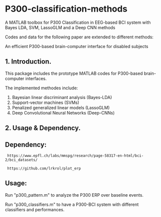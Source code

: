 # P300-classification-methods

A MATLAB toolbox for P300 Classification in EEG-based BCI system with Bayes LDA, SVM, LassoGLM and a Deep CNN methods

Codes and data for the following paper are extended to different methods:

An efficient P300-based brain-computer interface for disabled subjects


## 1. Introduction.

This package includes the prototype MATLAB codes for P300-based brain-computer interfaces.

The implemented methodes include: 

  1. Bayesian linear discriminant analysis (Bayes-LDA)
  2. Support-vector machines (SVMs)       
  3. Penalized generalized linear models (LassoGLM)
  4. Deep Convolutional Neural Networks (Deep-CNNs) 

     


## 2. Usage & Dependency.

## Dependency:
     https://www.epfl.ch/labs/mmspg/research/page-58317-en-html/bci-2/bci_datasets/
     
     https://github.com/lrkrol/plot_erp

## Usage:
Run "p300_pattern.m" to analyze the P300 ERP over baseline events.

Run "p300_classifiers.m" to have a P300-BCI system with different classifiers and performances.
